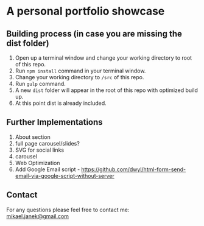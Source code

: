 # A personal portfolio showcase

## Building process (in case you are missing the dist folder)
1. Open up a terminal window and change your working directory to root of this repo.
2. Run `npm install` command in your terminal window.
3. Change your working directory to `/src` of this repo.
4. Run `gulp` command.
5. A new `dist` folder will appear in the root of this repo with optimized build up.
6. At this point dist is already included.

## Further Implementations
1. About section
2. full page carousel/slides?
3. SVG for social links
4. carousel
5. Web Optimization
6. Add Google Email script - https://github.com/dwyl/html-form-send-email-via-google-script-without-server

## Contact
For any questions please feel free to contact me:<br/>
<a href="mailto:mikael.janek@gmail.com">mikael.janek@gmail.com</a>

